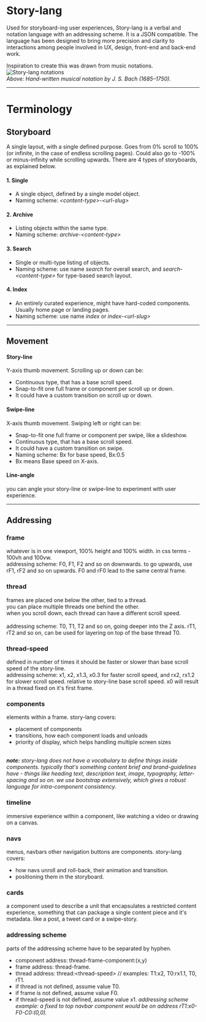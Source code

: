 # Story-lang
Used for storyboard-ing user experiences, Story-lang is a verbal and notation language with an addressing scheme. It is a JSON compatible. The language has been designed to bring more precision and clarity to interactions among people involved in UX, design, front-end and back-end work.

Inspiration to create this was drawn from music notations.<br>
![Story-lang notations](https://wildfiretech.co/theme/assets/img/bach-notes.png)<br>
<em>Above: Hand-written musical notation by J. S. Bach (1685–1750).</em>

<hr>

# Terminology

## Storyboard
A single layout, with a single defined purpose. Goes from 0% scroll to 100% (or infinite, in the case of endless scrolling pages). Could also go to -100% or minus-infinity while scrolling upwards. There are 4 types of storyboards, as explained below.

#### 1. Single
- A single object, defined by a single model object.
- Naming scheme: <em>&lt;content-type&gt;-&lt;url-slug&gt;</em>

#### 2. Archive
- Listing objects within the same type.
- Naming scheme: <em>archive-&lt;content-type&gt;</em>

#### 3. Search
- Single or multi-type listing of objects.
- Naming scheme: use name <em>search</em> for overall search, and <em>search-&lt;content-type&gt;</em> for type-based search layout.

#### 4. Index
- An entirely curated experience, might have hard-coded components. Usually home page or landing pages.
- Naming scheme: use name <em>index</em> or <em>index-&lt;url-slug&gt;</em>

<hr>

## Movement

#### Story-line
Y-axis thumb movement. Scrolling up or down can be:
- Continuous type, that has a base scroll speed.
- Snap-to-fit one full frame or component per scroll up or down.
- It could have a custom transition on scroll up or down.

#### Swipe-line
X-axis thumb movement. Swiping left or right can be:
- Snap-to-fit one full frame or component per swipe, like a slideshow.
- Continuous type, that has a base scroll speed.
- It could have a custom transition on swipe.
- Naming scheme: Bx for base speed, Bx:0.5
- Bx means Base speed on X-axis.

#### Line-angle
you can angle your story-line or swipe-line to experiment with user experience.

<hr>

## Addressing

### frame
whatever is in one viewport, 100% height and 100% width. in css terms - 100vh and 100vw.
<br>
addressing scheme: F0, F1, F2 and so on downwards. to go upwards, use rF1, rF2 and so on upwards. F0 and rF0 lead to the same central frame.

### thread
frames are placed one below the other, tied to a thread.<br>
you can place multiple threads one behind the other.<br>
when you scroll down, each thread can have a different scroll speed.<br>
<br>
addressing scheme: T0, T1, T2 and so on, going deeper into the Z axis. rT1, rT2 and so on, can be used for layering on top of the base thread T0.

### thread-speed
defined in number of times it should be faster or slower than base scroll speed of the story-line.<br>
addressing scheme: x1, x2, x1.3, x0.3 for faster scroll speed, and rx2, rx1.2 for slower scroll speed. relative to story-line base scroll speed. x0 will result in a thread fixed on it's first frame.

### components
elements within a frame. story-lang covers:
- placement of components
- transitions, how each component loads and unloads
- priority of display, which helps handling multiple screen sizes
<br>
<em><strong>note:</strong> story-lang does not have a vocabulary to define things inside components. typically that's something content brief and brand-guidelines have - things like heading text, description text, image, typography, letter-spacing and so on. we use bootstrap extensively, which gives a robust language for intra-component consistency.</em>

### timeline
immersive experience within a component, like watching a video or drawing on a canvas.

### navs
menus, navbars other navigation buttons are components. story-lang covers:
- how navs unroll and roll-back, their animation and transition.
- positioning them in the storyboard.

### cards
a component used to describe a unit that encapsulates a restricted content experience, something that can package a single content piece and it's metadata. like a post, a tweet card or a swipe-story.

### addressing scheme
parts of the addressing scheme have to be separated by hyphen.
- component address: thread-frame-component:(x,y)
- frame address: thread-frame.
- thread address: thread:&lt;thread-speed&gt; // examples: T1:x2, T0:rx1.1, T0, rT1.
- if thread is not defined, assume value T0.
- if frame is not defined, assume value F0.
- if thread-speed is not defined, assume value x1.
<em>addressing scheme example: a fixed to top navbar component would be on address rT1:x0-F0-C0:(0,0).</em>